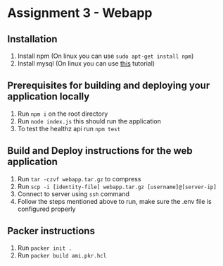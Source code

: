 # Assignment 3 - Webapp

## Installation 
1. Install npm (On linux you can use `sudo apt-get install npm`)
2. Install mysql (On linux you can use [this](https://www.digitalocean.com/community/tutorials/how-to-install-mariadb-on-debian-11) tutorial)
   
## Prerequisites for building and deploying your application locally
1. Run `npm i` on the root directory
2. Run `node index.js` this should run the application
3. To test the healthz api run `npm test`

## Build and Deploy instructions for the web application
1. Run `tar -czvf webapp.tar.gz` to compress
2. Run `scp -i [identity-file] webapp.tar.gz [username]@[server-ip]`
3. Connect to server using `ssh` command
4. Follow the steps mentioned above to run, make sure the .env file is configured properly

## Packer instructions
1. Run `packer init .`
2. Run `packer build ami.pkr.hcl`


